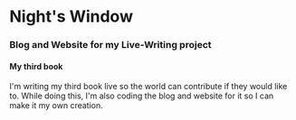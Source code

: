 # Night's Window
### Blog and Website for my Live-Writing project
#### My third book
I'm writing my third book live so the world can contribute if they would like to. While doing this,
I'm also coding the blog and website for it so I can make it my own creation.